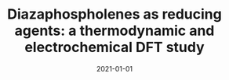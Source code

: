 ---
title: "Diazaphospholenes as reducing agents: a thermodynamic and electrochemical DFT study"
collection: publications
category: manuscripts
permalink: /publication/2021-01-01-diazaphospholenes-as-reducing-agents
excerpt: 'A DFT study investigating the thermodynamic and electrochemical properties of diazaphospholenes, assessing their potential as effective reducing agents.'
date: 2021-01-01
venue: 'Physical Chemistry Chemical Physics'
paperurl: 'https://pubs.rsc.org/en/content/articlelanding/2021/cp/d1cp02193a'
citation: 'Alkhater, M. F., Alherz, A. W., & Musgrave, C. B. (2021). &quot;Diazaphospholenes as reducing agents: a thermodynamic and electrochemical DFT study.&quot; <i>Physical Chemistry Chemical Physics</i>.'
---